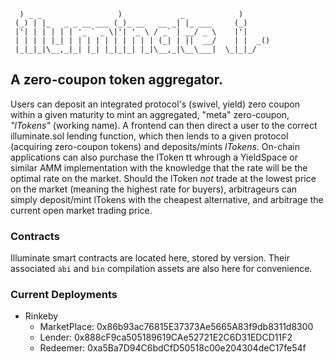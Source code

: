 ```
  ) _ _                 )             _            )
 (_) | |_   _ _ __ ___ (_)_ __   __ _| |_ ___     (_)
 |'| | | | | | '_ ` _ \|'| '_ \ / _` | __/ _ \    |'|
 | | | | |_| | | | | | | | | | | (_| | ||  __/    | |  _()
 |_|_|_|\__,_|_| |_| |_|_|_| |_|\__,_|\__\___|  \_|_|_/

```
 
## A zero-coupon token aggregator.
Users can deposit an integrated protocol's (swivel, yield) zero coupon within a given maturity to mint an aggregated, "meta" zero-coupon, _"lTokens"_ (working name).
A frontend can then direct a user to the correct illuminate.sol lending function, which then lends to a given protocol (acquiring zero-coupon tokens) and deposits/mints _lTokens_.
On-chain applications can also purchase the lToken tt whrough a YieldSpace or similar AMM implementation with the knowledge that the rate will be the optimal rate on the market.
Should the lToken *not* trade at the lowest price on the market (meaning the highest rate for buyers), arbitrageurs can simply deposit/mint lTokens with the cheapest alternative, and arbitrage the current open market trading price.

### Contracts
Illuminate smart contracts are located here, stored by version. Their associated `abi` and `bin` compilation assets are also here for convenience.

### Current Deployments
* Rinkeby
  * MarketPlace: 0x86b93ac76815E37373Ae5665A83f9db8311d8300
  * Lender: 0x888cF9ca505189619CAe52721E2C6D31EDCD11F2
  * Redeemer: 0xa5Ba7D94C6bdCfD50518c00e204304deC17fe54f
